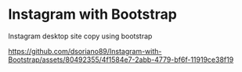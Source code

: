 # Instagram with Bootstrap
 Instagram desktop site copy using bootstrap

https://github.com/dsoriano89/Instagram-with-Bootstrap/assets/80492355/4f1584e7-2abb-4779-bf6f-11919ce38f19

